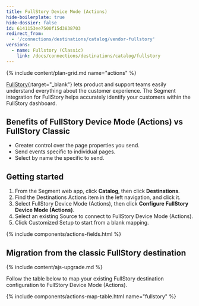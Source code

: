```yaml
---
title: FullStory Device Mode (Actions)
hide-boilerplate: true
hide-dossier: false
id: 6141153ee7500f15d3838703
redirect_from:
  - '/connections/destinations/catalog/vendor-fullstory'
versions:
  - name: Fullstory (Classic)
    link: /docs/connections/destinations/catalog/fullstory
---
```

{% include content/plan-grid.md name="actions" %}

[FullStory](https://www.fullstory.com/){:target="_blank"} lets product and support teams easily understand everything about the customer experience. The Segment integration for FullStory helps accurately identify your customers within the FullStory dashboard.

## Benefits of FullStory Device Mode (Actions) vs FullStory Classic

- Greater control over the page properties you send.
- Send events specific to individual pages.
- Select by name the specific to send.


## Getting started

1. From the Segment web app, click **Catalog**, then click **Destinations**.
2. Find the Destinations Actions item in the left navigation, and click it.
3. Select FullStory Device Mode (Actions), then click **Configure FullStory Device Mode (Actions)**.
4. Select an existing Source to connect to FullStory Device Mode (Actions).
5. Click Customized Setup to start from a blank mapping.

{% include components/actions-fields.html %}

## Migration from the classic FullStory destination
{% include content/ajs-upgrade.md %}



Follow the table below to map your existing FullStory destination configuration to FullStory Device Mode (Actions).

{% include components/actions-map-table.html name="fullstory" %}